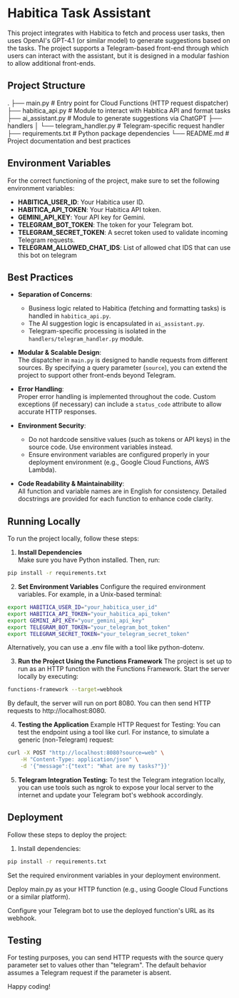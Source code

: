 # Habitica Task Assistant

This project integrates with Habitica to fetch and process user tasks, then uses OpenAI's GPT-4.1 (or similar model) to generate suggestions based on the tasks. The project supports a Telegram-based front-end through which users can interact with the assistant, but it is designed in a modular fashion to allow additional front-ends.

## Project Structure

.
├── main.py                      # Entry point for Cloud Functions (HTTP request dispatcher)
├── habitica_api.py              # Module to interact with Habitica API and format tasks
├── ai_assistant.py              # Module to generate suggestions via ChatGPT
├── handlers
│   └── telegram_handler.py      # Telegram-specific request handler
├── requirements.txt             # Python package dependencies
└── README.md                    # Project documentation and best practices

## Environment Variables

For the correct functioning of the project, make sure to set the following environment variables:

- **HABITICA_USER_ID**: Your Habitica user ID.
- **HABITICA_API_TOKEN**: Your Habitica API token.
- **GEMINI_API_KEY**: Your API key for Gemini.
- **TELEGRAM_BOT_TOKEN**: The token for your Telegram bot.
- **TELEGRAM_SECRET_TOKEN**: A secret token used to validate incoming Telegram requests.
- **TELEGRAM_ALLOWED_CHAT_IDS**: List of allowed chat IDS that can use this bot on telegram

## Best Practices

- **Separation of Concerns**:  
  - Business logic related to Habitica (fetching and formatting tasks) is handled in `habitica_api.py`.  
  - The AI suggestion logic is encapsulated in `ai_assistant.py`.  
  - Telegram-specific processing is isolated in the `handlers/telegram_handler.py` module.
  
- **Modular & Scalable Design**:  
  The dispatcher in `main.py` is designed to handle requests from different sources. By specifying a query parameter (`source`), you can extend the project to support other front-ends beyond Telegram.

- **Error Handling**:  
  Proper error handling is implemented throughout the code. Custom exceptions (if necessary) can include a `status_code` attribute to allow accurate HTTP responses.

- **Environment Security**:  
  - Do not hardcode sensitive values (such as tokens or API keys) in the source code. Use environment variables instead.
  - Ensure environment variables are configured properly in your deployment environment (e.g., Google Cloud Functions, AWS Lambda).

- **Code Readability & Maintainability**:  
  All function and variable names are in English for consistency. Detailed docstrings are provided for each function to enhance code clarity.

## Running Locally

To run the project locally, follow these steps:

1. **Install Dependencies**  
Make sure you have Python installed. Then, run:

```bash
pip install -r requirements.txt
```

2. **Set Environment Variables**
Configure the required environment variables. For example, in a Unix-based terminal:

```bash
export HABITICA_USER_ID="your_habitica_user_id"
export HABITICA_API_TOKEN="your_habitica_api_token"
export GEMINI_API_KEY="your_gemini_api_key"
export TELEGRAM_BOT_TOKEN="your_telegram_bot_token"
export TELEGRAM_SECRET_TOKEN="your_telegram_secret_token"
```

Alternatively, you can use a .env file with a tool like python-dotenv.

3. **Run the Project Using the Functions Framework**
The project is set up to run as an HTTP function with the Functions Framework. Start the server locally by executing:

```bash
functions-framework --target=webhook
```

By default, the server will run on port 8080. You can then send HTTP requests to http://localhost:8080.

4. **Testing the Application**
Example HTTP Request for Testing:
You can test the endpoint using a tool like curl. For instance, to simulate a generic (non-Telegram) request:

```bash
curl -X POST "http://localhost:8080?source=web" \
    -H "Content-Type: application/json" \
    -d '{"message":{"text": "What are my tasks?"}}'
```

5. **Telegram Integration Testing:**
To test the Telegram integration locally, you can use tools such as ngrok to expose your local server to the internet and update your Telegram bot's webhook accordingly.

## Deployment

Follow these steps to deploy the project:

1. Install dependencies:

```bash
pip install -r requirements.txt
```

Set the required environment variables in your deployment environment.

Deploy main.py as your HTTP function (e.g., using Google Cloud Functions or a similar platform).

Configure your Telegram bot to use the deployed function's URL as its webhook.

## Testing

For testing purposes, you can send HTTP requests with the source query parameter set to values other than "telegram". The default behavior assumes a Telegram request if the parameter is absent.

Happy coding!